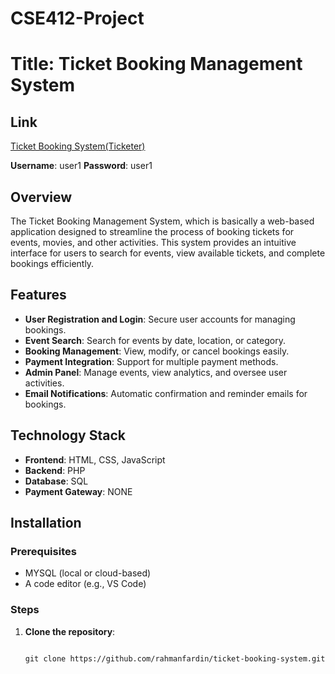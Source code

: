 # CSE412-Project
# Title: Ticket Booking Management System
## Link

[Ticket Booking System(Ticketer)](https://www.fardin.com.bd/cse412-Project/)

**Username**: user1
**Password**: user1 
## Overview

The Ticket Booking Management System, which is basically a web-based application designed to streamline the process of booking tickets for events, movies, and other activities. This system provides an intuitive interface for users to search for events, view available tickets, and complete bookings efficiently.

## Features

- **User Registration and Login**: Secure user accounts for managing bookings.
- **Event Search**: Search for events by date, location, or category.
- **Booking Management**: View, modify, or cancel bookings easily.
- **Payment Integration**: Support for multiple payment methods.
- **Admin Panel**: Manage events, view analytics, and oversee user activities.
- **Email Notifications**: Automatic confirmation and reminder emails for bookings.

## Technology Stack

- **Frontend**: HTML, CSS, JavaScript 
- **Backend**: PHP
- **Database**: SQL
- **Payment Gateway**: NONE

## Installation

### Prerequisites

- MYSQL (local or cloud-based)
- A code editor (e.g., VS Code)

### Steps

1. **Clone the repository**:
   ```bas

   git clone https://github.com/rahmanfardin/ticket-booking-system.git
